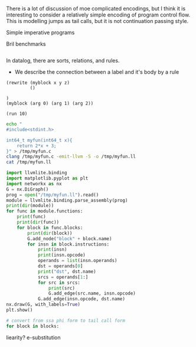 
There is a lot of discussion of moe complicated encodings, but I think it is interesting to consider a relatively simple encoding of program control flow.
This is modelling jumps as tail calls, but it is not continuation passing style.

Simple imperative programs

Bril benchmarks

```

```

In datalog, there are sorts, relations, and rules.

- We describe the connection between a label and it's body by a rule

```egglog
(rewrite (myblock x y z)
         ()  

)
(myblock (arg 0) (arg 1) (arg 2))

(run 10)

```

```bash
echo "
#include<stdint.h>

int64_t myfun(int64_t x){
    return 2*x + 3;
}" > /tmp/myfun.c
clang /tmp/myfun.c -emit-llvm -S -o /tmp/myfun.ll
cat /tmp/myfun.ll
```

```python
import llvmlite.binding
import matplotlib.pyplot as plt
import networkx as nx
G = nx.DiGraph()
prog = open("/tmp/myfun.ll").read()
module = llvmlite.binding.parse_assembly(prog)
print(dir(module))
for func in module.functions:
    print(func)
    print(dir(func))
    for block in func.blocks:
        print(dir(block))
        G.add_node("block" + block.name)
        for insn in block.instructions:
            print(insn)
            print(insn.opcode)
            operands = list(insn.operands)
            dst = operands[0]
            print("dst", dst.name)
            srcs = operands[1:]
            for src in srcs:
                print(src)
                G.add_edge(src.name, insn.opcode)
            G.add_edge(insn.opcode, dst.name)
nx.draw(G, with_labels=True)
plt.show()
```

```python
# convert from ssa phi form to tail call form
for block in blocks:


```

liearity?
e-substitution
